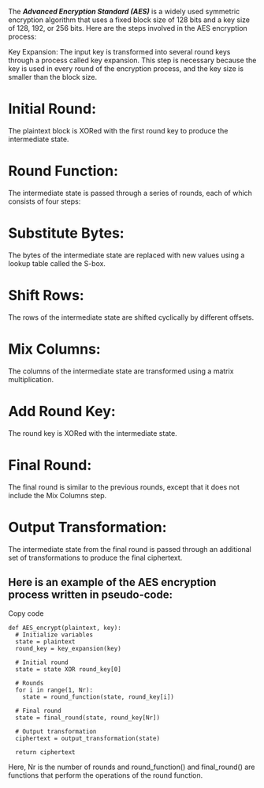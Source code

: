 The ***Advanced Encryption Standard (AES)*** is a widely used symmetric encryption algorithm that uses a fixed block size of 128 bits and a key size of 128, 192, or 256 bits. Here are the steps involved in the AES encryption process:

Key Expansion: The input key is transformed into several round keys through a process called key expansion. This step is necessary because the key is used in every round of the encryption process, and the key size is smaller than the block size.

# Initial Round: 
The plaintext block is XORed with the first round key to produce the intermediate state.

# Round Function: 
The intermediate state is passed through a series of rounds, each of which consists of four steps:

# Substitute Bytes: 
The bytes of the intermediate state are replaced with new values using a lookup table called the S-box.

# Shift Rows: 
The rows of the intermediate state are shifted cyclically by different offsets.

# Mix Columns: 
The columns of the intermediate state are transformed using a matrix multiplication.

# Add Round Key: 
The round key is XORed with the intermediate state.

# Final Round: 
The final round is similar to the previous rounds, except that it does not include the Mix Columns step.

# Output Transformation: 
The intermediate state from the final round is passed through an additional set of transformations to produce the final ciphertext.

## Here is an example of the AES encryption process written in pseudo-code:

Copy code
```
def AES_encrypt(plaintext, key):
  # Initialize variables
  state = plaintext
  round_key = key_expansion(key)

  # Initial round
  state = state XOR round_key[0]

  # Rounds
  for i in range(1, Nr):
    state = round_function(state, round_key[i])

  # Final round
  state = final_round(state, round_key[Nr])

  # Output transformation
  ciphertext = output_transformation(state)

  return ciphertext
```
Here, Nr is the number of rounds and round_function() and final_round() are functions that perform the operations of the round function.
